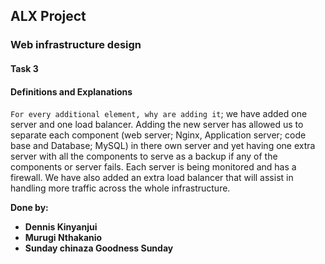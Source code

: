 ## ALX Project

### Web infrastructure design

#### Task 3

#### Definitions and Explanations

`For every additional element, why are adding it`; we have added one server and one
load balancer. Adding the new server has allowed us to separate each component (web
server; Nginx, Application server; code base and Database; MySQL) in there own server
and yet having one extra server with all the components to serve as a backup if any of
the components or server fails. Each server is being monitored and has a firewall. We
have also added an extra load balancer that will assist in handling more traffic across the
whole infrastructure.

**Done by:**

- **Dennis Kinyanjui**
- **Murugi Nthakanio**
- **Sunday chinaza Goodness Sunday**
